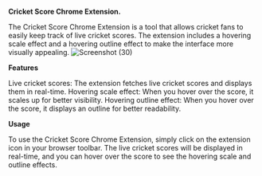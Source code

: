  __Cricket Score Chrome Extension.__

The Cricket Score Chrome Extension is a tool that allows cricket fans to easily keep track of live cricket scores. The extension includes a hovering scale effect and a      hovering outline effect to make the interface more visually appealing.
![Screenshot (30)](https://user-images.githubusercontent.com/113282729/235527214-a2c243c4-e607-46fc-82f0-9ef8feb3ecec.png)

__Features__
   
   Live cricket scores: The extension fetches live cricket scores and displays them in real-time.
   Hovering scale effect: When you hover over the score, it scales up for better visibility.
   Hovering outline effect: When you hover over the score, it displays an outline for better readability.
   
__Usage__

To use the Cricket Score Chrome Extension, simply click on the extension icon in your browser toolbar. The live cricket scores will be displayed in real-time, and you can hover over the score to see the hovering scale and outline effects.

